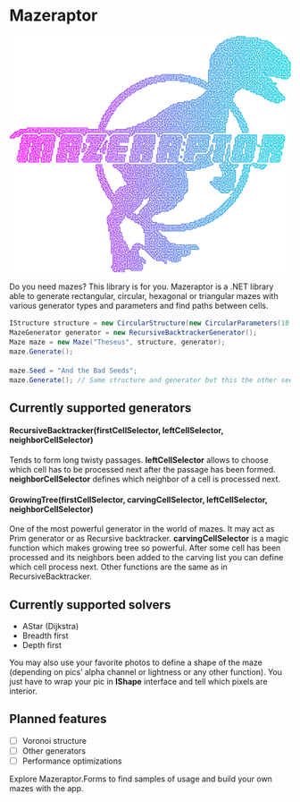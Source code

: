 # Mazeraptor
![Mazeraptor](https://github.com/Bery0za/Mazeraptor/blob/master/Bery0za.Mazeraptor/Logo.png "Mazeraptor")

Do you need mazes? This library is for you. Mazeraptor is a .NET library able to generate rectangular, circular, hexagonal or triangular mazes with various generator types and parameters and find paths between cells.

```c#
IStructure structure = new CircularStructure(new CircularParameters(10, 1.2f));
MazeGenerator generator = new RecursiveBacktrackerGenerator();
Maze maze = new Maze("Theseus", structure, generator);
maze.Generate();

maze.Seed = "And the Bad Seeds";
maze.Generate(); // Same structure and generator but this the other seed
```

## Currently supported generators
#### RecursiveBacktracker(firstCellSelector, leftCellSelector, neighborCellSelector)
Tends to form long twisty passages.
**leftCellSelector** allows to choose which cell has to be processed next after the passage has been formed.
**neighborCellSelector** defines which neighbor of a cell is processed next.

#### GrowingTree(firstCellSelector, carvingCellSelector, leftCellSelector, neighborCellSelector)
One of the most powerful generator in the world of mazes. It may act as Prim generator or as Recursive backtracker.
**carvingCellSelector** is a magic function which makes growing tree so powerful. After some cell has been processed and its neighbors been added to the carving list you can define which cell process next.
Other functions are the same as in RecursiveBacktracker.

## Currently supported solvers
- AStar (Dijkstra)
- Breadth first
- Depth first

You may also use your favorite photos to define a shape of the maze (depending on pics’ alpha channel or lightness or any other function). You just have to wrap your pic in **IShape** interface and tell which pixels are interior.

## Planned features
- [ ] Voronoi structure
- [ ] Other generators
- [ ] Performance optimizations

Explore Mazeraptor.Forms to find samples of usage and build your own mazes with the app.
